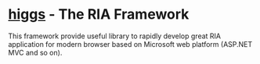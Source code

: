 [higgs](https://github.com/Soul-Master/higgs) - The RIA Framework
==================================================

This framework provide useful library to rapidly develop great RIA application for modern browser based on Microsoft web platform (ASP.NET MVC and so on).

